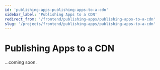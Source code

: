 ```yaml
---
id: 'publishing-apps-publishing-apps-to-a-cdn'
sidebar_label: 'Publishing Apps to a CDN'
redirect_from: '/frontend/publishing-apps/publishing-apps-to-a-cdn'
slug: '/projects/frontend/publishing-apps/publishing-apps-to-a-cdn'
---
```


# Publishing Apps to a CDN

...coming soon.
